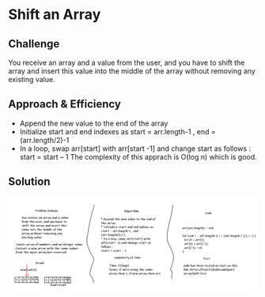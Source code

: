# Shift an Array

## Challenge

You receive an array and a value from the user, and you have to shift the array and insert this value into the middle of the array without removing any existing value.

## Approach & Efficiency

* Append the new value to the end of the array
* Initialize start and end indexes as start = arr.length-1 , end = (arr.length/2)-1
* In a loop, swap arr[start] with arr[start -1] and change start as follows : 
start = start – 1
The complexity of this apprach is O(log n) which is good.

## Solution

![whiteboard](../../assets/code-challenge-2.png)
